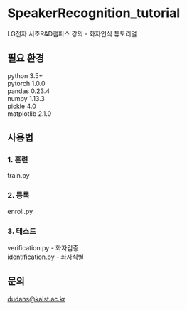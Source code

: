 # SpeakerRecognition_tutorial

LG전자 서초R&D캠퍼스 강의 - 화자인식 튜토리얼

## 필요 환경
python 3.5+  
pytorch 1.0.0  
pandas 0.23.4  
numpy 1.13.3  
pickle 4.0  
matplotlib 2.1.0  



## 사용법
### 1. 훈련
train.py  

### 2. 등록
enroll.py  

### 3. 테스트
verification.py - 화자검증  
identification.py - 화자식별  



## 문의
dudans@kaist.ac.kr
